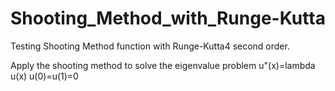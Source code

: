 # Shooting_Method_with_Runge-Kutta
Testing Shooting Method function with Runge-Kutta4 second order.

Apply the shooting method to solve the eigenvalue problem
    u"(x)=lambda u(x)
    u(0)=u(1)=0

